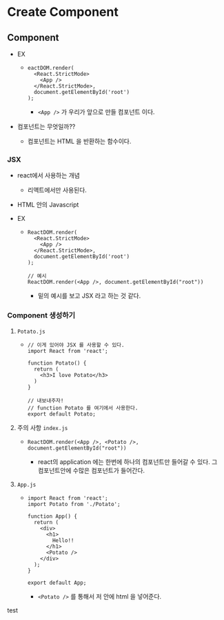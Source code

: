 # Create Component



## Component



- EX

  - ```react
    eactDOM.render(
      <React.StrictMode>
        <App />
      </React.StrictMode>,
      document.getElementById('root')
    );
    
    ```

    - `<App />` 가 우리가 앞으로 만들 컴포넌트 이다.

- 컴포넌트는 무엇일까??

  - 컴포넌트는 HTML 을 반환하는 함수이다.



### JSX

- react에서 사용하는 개념

  - 리액트에서만 사용된다.

- HTML 안의 Javascript

- EX

  - ```react
    ReactDOM.render(
      <React.StrictMode>
        <App />
      </React.StrictMode>,
      document.getElementById('root')
    );
    
    // 예시
    ReactDOM.render(<App />, document.getElementById("root"))
    ```

    - 밑의 예시를 보고 JSX 라고 하는 것 같다.



### Component 생성하기

1. `Potato.js`

   - ```react
     // 이게 있어야 JSX 를 사용할 수 있다.
     import React from 'react';
     
     function Potato() {
       return (
         <h3>I love Potato</h3>
       )
     }
     
     // 내보내주자!
     // function Potato 를 여기에서 사용한다.
     export default Potato;
     ```

2. 주의 사항
   `index.js`

   - ```react
     ReactDOM.render(<App />, <Potato />, document.getElementById("root"))
     ```

     - react의 application 에는 한번에 하나의 컴포넌트만 들어갈 수 있다.
       그 컴포넌트안에 수많은 컴포넌트가 들어간다.

3. `App.js`

   - ```react
     import React from 'react';
     import Potato from './Potato';
     
     function App() {
       return (
         <div>
           <h1>
             Hello!!
           </h1>
           <Potato />
         </div>
       );
     }
     
     export default App;
     ```

     - `<Potato />` 를 통해서 저 안에 html 을 넣어준다.



test